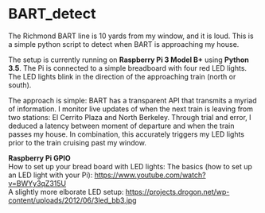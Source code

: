 # BART_detect
The Richmond BART line is 10 yards from my window, and it is loud. This is a simple python script to detect when BART is approaching my house.

The setup is currently running on **Raspberry Pi 3 Model B+** using **Python 3.5**. The Pi is connected to a simple breadboard with four red LED lights. The LED lights blink in the direction of the approaching train (north or south).

The approach is simple: BART has a transparent API that transmits a myriad of information. I monitor live updates of when the next train is leaving from two stations: El Cerrito Plaza and North Berkeley. Through trial and error, I deduced a latency between moment of departure and when the train passes my house. In combination, this accurately triggers my LED lights prior to the train cruising past my window. 

**Raspberry Pi GPIO** <br>
How to set up your bread board with LED lights:
The basics (how to set up an LED light with your Pi): https://www.youtube.com/watch?v=BWYy3qZ315U <br>
A slightly more elborate LED setup: https://projects.drogon.net/wp-content/uploads/2012/06/3led_bb3.jpg <br>
